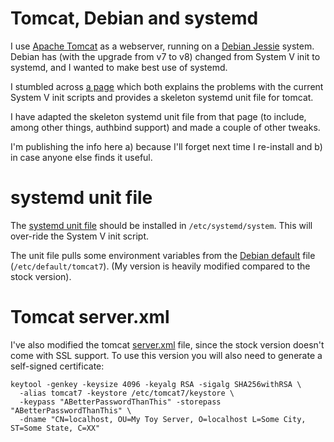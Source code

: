 
# Tomcat, Debian and systemd

I use [Apache Tomcat](http://tomcat.apache.org/tomcat-7.0-doc/) as a webserver,
running on a [Debian Jessie](https://www.debian.org/) system. Debian has (with
the upgrade from v7 to v8) changed from System V init to systemd, and I wanted
to make best use of systemd.

I stumbled across [a page](http://homepage.ntlworld.com./jonathan.deboynepollard/FGA/systemd-house-of-horror/tomcat.html)
which both explains the problems with the current System V init scripts and 
provides a skeleton systemd unit file for tomcat.

I have adapted the skeleton systemd unit file from that page (to include,
among other things, authbind support) and made a couple of other tweaks.

I'm publishing the info here a) because I'll forget next time I re-install
and b) in case anyone else finds it useful.

# systemd unit file

The [systemd unit file](tomcat7.service) should be installed in `/etc/systemd/system`.
This will over-ride the System V init script.

The unit file pulls some environment variables from the [Debian default](tomcat7) file
(`/etc/default/tomcat7`). (My version is heavily modified compared to the stock version).

# Tomcat server.xml

I've also modified the tomcat [server.xml](server.xml) file, since the stock version doesn't
come with SSL support. To use this version you will also need to generate a self-signed 
certificate:

    keytool -genkey -keysize 4096 -keyalg RSA -sigalg SHA256withRSA \
      -alias tomcat7 -keystore /etc/tomcat7/keystore \
      -keypass "ABetterPasswordThanThis" -storepass "ABetterPasswordThanThis" \
      -dname "CN=localhost, OU=My Toy Server, O=localhost L=Some City, ST=Some State, C=XX"

